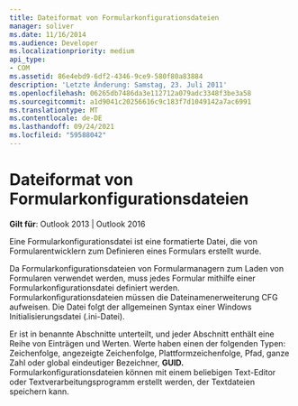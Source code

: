 ```yaml
---
title: Dateiformat von Formularkonfigurationsdateien
manager: soliver
ms.date: 11/16/2014
ms.audience: Developer
ms.localizationpriority: medium
api_type:
- COM
ms.assetid: 86e4ebd9-6df2-4346-9ce9-580f80a83884
description: 'Letzte Änderung: Samstag, 23. Juli 2011'
ms.openlocfilehash: 06265db7486da3e112712a079adc3348f3be3a58
ms.sourcegitcommit: a1d9041c20256616c9c183f7d1049142a7ac6991
ms.translationtype: MT
ms.contentlocale: de-DE
ms.lasthandoff: 09/24/2021
ms.locfileid: "59588042"
---
```

# <a name="file-format-of-form-configuration-files"></a>Dateiformat von Formularkonfigurationsdateien

**Gilt für**: Outlook 2013 | Outlook 2016 
  
Eine Formularkonfigurationsdatei ist eine formatierte Datei, die von Formularentwicklern zum Definieren eines Formulars erstellt wurde.
  
Da Formularkonfigurationsdateien von Formularmanagern zum Laden von Formularen verwendet werden, muss jedes Formular mithilfe einer Formularkonfigurationsdatei definiert werden. Formularkonfigurationsdateien müssen die Dateinamenerweiterung CFG aufweisen. Die Datei folgt der allgemeinen Syntax einer Windows Initialisierungsdatei (.ini-Datei). 

Er ist in benannte Abschnitte unterteilt, und jeder Abschnitt enthält eine Reihe von Einträgen und Werten. Werte haben einen der folgenden Typen: Zeichenfolge, angezeigte Zeichenfolge, Plattformzeichenfolge, Pfad, ganze Zahl oder global eindeutiger Bezeichner, **GUID.** Formularkonfigurationsdateien können mit einem beliebigen Text-Editor oder Textverarbeitungsprogramm erstellt werden, der Textdateien speichern kann.
  

